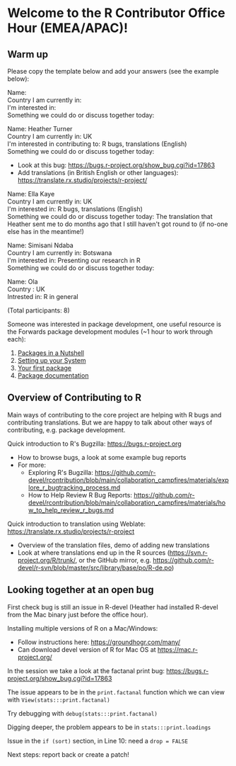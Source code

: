 # Welcome to the R Contributor Office Hour (EMEA/APAC)!

## Warm up

Please copy the template below and add your answers (see the example below):

Name:  
Country I am currently in:  
I'm interested in:  
Something we could do or discuss together today:   
    
Name: Heather Turner  
Country I am currently in: UK  
I'm interested in contributing to: R bugs, translations (English)  
Something we could do or discuss together today: 
 - Look at this bug: https://bugs.r-project.org/show_bug.cgi?id=17863
 - Add translations (in British English or other languages): https://translate.rx.studio/projects/r-project/
    
Name: Ella Kaye  
Country I am currently in: UK  
I'm interested in: R bugs, translations (English)  
Something we could do or discuss together today: The translation that Heather sent me to do months ago that I still haven't got round to (if no-one else has in the meantime!)

Name: Simisani Ndaba  
Country I am currently in: Botswana  
I'm interested in: Presenting our research in R  
Something we could do or discuss together today:   

Name: Ola  
Country : UK  
Intrested in: R in general  

(Total participants: 8)

Someone was interested in package development, one useful resource is the Forwards package development modules (~1 hour to work through each):
1. [Packages in a Nutshell](https://forwards.github.io/workshops/package-dev-modules/slides/01-packages-in-a-nutshell/packages-in-a-nutshell.html#1)
2. [Setting up your System](https://forwards.github.io/workshops/package-dev-modules/slides/02-setting-up-system/setting-up-system.html#1)
3. [Your first package](https://forwards.github.io/workshops/package-dev-modules/slides/03-your-first-package/your-first-package.html#1)
4. [Package documentation](https://forwards.github.io/workshops/package-dev-modules/slides/04-package-documentation/package-documentation.html#1)

## Overview of Contributing to R

Main ways of contributing to the core project are helping with R bugs and contributing translations. But we are happy to talk about other ways of contributing, e.g. package development.

Quick introduction to R's Bugzilla: https://bugs.r-project.org
 - How to browse bugs, a look at some example bug reports
 - For more: 
      - Exploring R's Bugzilla: https://github.com/r-devel/rcontribution/blob/main/collaboration_campfires/materials/explore_r_bugtracking_process.md
      - How to Help Review R Bug Reports: https://github.com/r-devel/rcontribution/blob/main/collaboration_campfires/materials/how_to_help_review_r_bugs.md
 
Quick introduction to translation using Weblate: https://translate.rx.studio/projects/r-project
 - Overview of the translation files, demo of adding new translations
 - Look at where translations end up in the R sources (https://svn.r-project.org/R/trunk/, or the GitHub mirror, e.g. https://github.com/r-devel/r-svn/blob/master/src/library/base/po/R-de.po)
 
 ## Looking together at an open bug
 
First check bug is still an issue in R-devel (Heather had installed R-devel from the Mac binary just before the office hour).

Installing multiple versions of R on a Mac/Windows:
-  Follow instructions here: https://groundhogr.com/many/
- Can download devel version of R for Mac OS at https://mac.r-project.org/

In the session we take a look at the factanal print bug: https://bugs.r-project.org/show_bug.cgi?id=17863

The issue appears to be in the `print.factanal` function which we can view with `View(stats:::print.factanal)`

Try debugging with 
   `debug(stats:::print.factanal)` 
    
Digging deeper, the problem appears to be in `stats:::print.loadings`

Issue in the `if (sort)` section, in Line 10: need a `drop = FALSE` 

Next steps: report back or create a patch!
